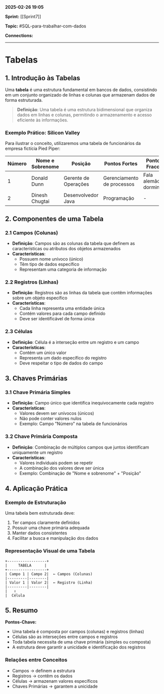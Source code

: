 
**2025-02-26 19:05**

**Sprint:** [[Sprint7]]

**Topic:** #SQL-para-trabalhar-com-dados 

**Connections:** 

---
# **Tabelas**
## 1. Introdução às Tabelas

Uma **tabela** é uma estrutura fundamental em bancos de dados, consistindo em um conjunto organizado de linhas e colunas que armazenam dados de forma estruturada.

> **Definição**: Uma tabela é uma estrutura bidimensional que organiza dados em linhas e colunas, permitindo o armazenamento e acesso eficiente às informações.

### Exemplo Prático: Silicon Valley

Para ilustrar o conceito, utilizaremos uma tabela de funcionários da empresa fictícia Pied Piper:

|Número|Nome e Sobrenome|Posição|Pontos Fortes|Pontos Fracos|
|---|---|---|---|---|
|1|Donald Dunn|Gerente de Operações|Gerenciamento de processos|Fala alemão dormindo|
|2|Dinesh Chugtai|Desenvolvedor Java|Programação|-|

## 2. Componentes de uma Tabela

### 2.1 Campos (Colunas)

- **Definição**: Campos são as colunas da tabela que definem as características ou atributos dos objetos armazenados
- **Características**:
    - Possuem nome unívoco (único)
    - Têm tipo de dados específico
    - Representam uma categoria de informação

### 2.2 Registros (Linhas)

- **Definição**: Registros são as linhas da tabela que contêm informações sobre um objeto específico
- **Características**:
    - Cada linha representa uma entidade única
    - Contém valores para cada campo definido
    - Deve ser identificável de forma única

### 2.3 Células

- **Definição**: Célula é a interseção entre um registro e um campo
- **Características**:
    - Contém um único valor
    - Representa um dado específico do registro
    - Deve respeitar o tipo de dados do campo

## 3. Chaves Primárias

### 3.1 Chave Primária Simples

- **Definição**: Campo único que identifica inequivocamente cada registro
- **Características**:
    - Valores devem ser unívocos (únicos)
    - Não pode conter valores nulos
    - Exemplo: Campo "Número" na tabela de funcionários

### 3.2 Chave Primária Composta

- **Definição**: Combinação de múltiplos campos que juntos identificam uniquamente um registro
- **Características**:
    - Valores individuais podem se repetir
    - A combinação dos valores deve ser única
    - Exemplo: Combinação de "Nome e sobrenome" + "Posição"

## 4. Aplicação Prática

### Exemplo de Estruturação

Uma tabela bem estruturada deve:

1. Ter campos claramente definidos
2. Possuir uma chave primária adequada
3. Manter dados consistentes
4. Facilitar a busca e manipulação dos dados

### Representação Visual de uma Tabela

```
+------------------+
|     TABELA      |
+------------------+
| Campo 1 | Campo 2|  ← Campos (Colunas)
|---------|--------|
| Valor 1 | Valor 2|  ← Registro (Linha)
|---------|--------|
|   ↑               
|  Célula
```

## 5. Resumo

**Pontos-Chave:**

- Uma tabela é composta por campos (colunas) e registros (linhas)
- Células são as interseções entre campos e registros
- Toda tabela necessita de uma chave primária (simples ou composta)
- A estrutura deve garantir a unicidade e identificação dos registros

### Relações entre Conceitos

- Campos → definem a estrutura
- Registros → contêm os dados
- Células → armazenam valores específicos
- Chaves Primárias → garantem a unicidade








